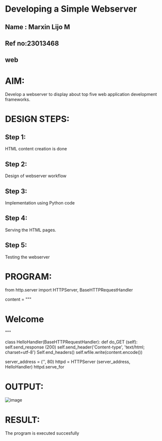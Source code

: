 # Developing a Simple Webserver
## Name : Marxin Lijo M 
## Ref no:23013468
## web
# AIM:

Develop a webserver to display about top five web application development frameworks.

# DESIGN STEPS:

## Step 1:

HTML content creation is done

## Step 2:

Design of webserver workflow

## Step 3:

Implementation using Python code

## Step 4:

Serving the HTML pages.

## Step 5:

Testing the webserver
# PROGRAM:
from http.server import HTTPServer, BaseHTTPRequestHandler

content = """
<html>
<head>
</head>
<body>
<h1>Welcome</h1>
</body>
</html>
"""

class HelloHandler(BaseHTTPRequestHandler):
   def do_GET (self):
       self.send_response (200)
       self.send_header('Content-type', 'text/html; charset=utf-8')
       Self.end_headers()
       self.wfile.write(content.encode())


server_address = ('', 80)
httpd = HTTPServer (server_address, HelloHandler)
httpd.serve_for
# OUTPUT:



![image](https://github.com/MARXINLIJO/Web_server/assets/145742540/45a9467b-f5ce-4f0b-8580-a24429051079)

# RESULT:

The program is executed succesfully
